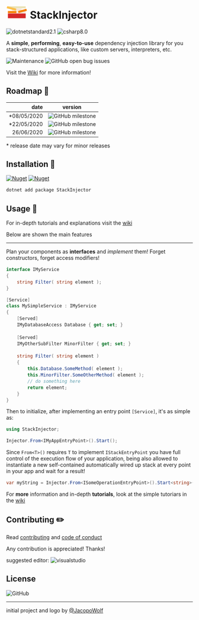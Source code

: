 <h1> 
    <img src="logo/StackInjector_logo_notext.svg" height="35px" /> 
    StackInjector
</h1>


![dotnetstandard2.1](https://img.shields.io/badge/-Standard_2.1-5C2D91?logo=.net) 
![csharp8.0](https://img.shields.io/badge/-8.0-239120?logo=c-sharp)

A **simple**, **performing**, **easy-to-use** dependency injection library for you stack-structured applications, like custom servers, interpreters, etc.

![Maintenance](https://img.shields.io/maintenance/yes/2020)
![GitHub open bug issues](https://img.shields.io/github/issues/jacopowolf/stackinjector/bug)

Visit the [Wiki](https://github.com/JacopoWolf/StackInjector/wiki) for more information!

## Roadmap :date:

| date | version |
|-:|-|
| \*08/05/2020 | ![GitHub milestone](https://img.shields.io/github/milestones/progress-percent/jacopowolf/stackinjector/2) |
| \*22/05/2020 | ![GitHub milestone](https://img.shields.io/github/milestones/progress-percent/jacopowolf/stackinjector/3) |
| 26/06/2020 | ![GitHub milestone](https://img.shields.io/github/milestones/progress-percent/jacopowolf/stackinjector/1) |

\* release date may vary for minor releases


## Installation :electric_plug:

[![Nuget](https://img.shields.io/nuget/vpre/StackInjector?logo=nuget)](https://www.nuget.org/packages/StackInjector/)
[![Nuget](https://img.shields.io/nuget/dt/StackInjector?logo=nuget)](https://www.nuget.org/packages/StackInjector/)

```powershell
dotnet add package StackInjector
```


## Usage :wrench:

For in-depth tutorials and explanations visit the [wiki](https://github.com/JacopoWolf/StackInjector/wiki/Tutorial)

Below are shown the main features

---

Plan your components as **interfaces** and *implement* them! Forget constructors, forget access modifiers!

```cs
interface IMyService
{
    string Filter( string element );
}
```
```cs
[Service]
class MySimpleService : IMyService
{
    [Served]
    IMyDatabaseAccess Database { get; set; }
    
    [Served]
    IMyOtherSubFilter MinorFilter { get; set; }
    
    string Filter( string element ) 
    {
        this.Database.SomeMethod( element );
        this.MinorFilter.SomeOtherMethod( element );
        // do something here
        return element;
    }
}
```

Then to initialize, after implementing an entry point `[Service]`, it's as simple as:
```cs
using StackInjector;
```

```cs
Injector.From<IMyAppEntryPoint>().Start();
```

Since `From<T>()` requires `T` to implement `IStackEntryPoint` you have full control of the execution flow of your application, being also allowed to instantiate a new self-contained automatically wired up stack at every point in your app and wait for a result! 

```cs
var myString = Injector.From<ISomeOperationEntryPoint>().Start<string>();
```

For **more** information and in-depth **tutorials**, look at the simple tutoriars in the [wiki](https://github.com/JacopoWolf/StackInjector/wiki)


## Contributing :pencil2:

Read [contributing](CONTRIBUTING.md) and [code of conduct](CODE_OF_CONDUCT.md)

Any contribution is appreciated! Thanks!

suggested editor: ![visualstudio](https://img.shields.io/badge/-Visual_Studio-5C2D91?logo=visual-studio)


## License

![GitHub](https://img.shields.io/github/license/jacopowolf/stackinjector)

---
initial project and logo by [@JacopoWolf](https://github.com/JacopoWolf)
